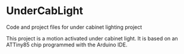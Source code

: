 # UnderCabLight
Code and project files for under cabinet lighting project

This project is a motion activated under cabinet light.
It is based on an ATTiny85 chip programmed with the Arduino IDE.